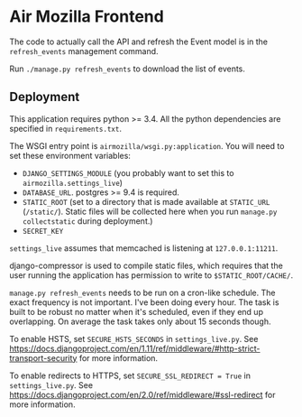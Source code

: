 # Air Mozilla Frontend

The code to actually call the API and refresh the Event model is in the
`refresh_events` management command.

Run `./manage.py refresh_events` to download the list of events.

## Deployment

This application requires python >= 3.4. All the python dependencies are
specified in `requirements.txt`.

The WSGI entry point is `airmozilla/wsgi.py:application`. You will need to set
these environment variables:

- `DJANGO_SETTINGS_MODULE` (you probably want to set this to `airmozilla.settings_live`)
- `DATABASE_URL`. postgres >= 9.4 is required.
- `STATIC_ROOT` (set to a directory that is made available at `STATIC_URL`
  (`/static/`). Static files will be collected here when you run `manage.py
  collectstatic` during deployment.)
- `SECRET_KEY`

`settings_live` assumes that memcached is listening at `127.0.0.1:11211`.

django-compressor is used to compile static files, which requires that the user
running the application has permission to write to `$STATIC_ROOT/CACHE/`.

`manage.py refresh_events` needs to be run on a cron-like schedule. The exact
frequency is not important. I've been doing every hour. The task is built to be
robust no matter when it's scheduled, even if they end up overlapping. On
average the task takes only about 15 seconds though.

To enable HSTS, set `SECURE_HSTS_SECONDS` in `settings_live.py`. See
<https://docs.djangoproject.com/en/1.11/ref/middleware/#http-strict-transport-security>
for more information.

To enable redirects to HTTPS, set `SECURE_SSL_REDIRECT = True` in
`settings_live.py`. See
<https://docs.djangoproject.com/en/2.0/ref/middleware/#ssl-redirect> for more
information.
